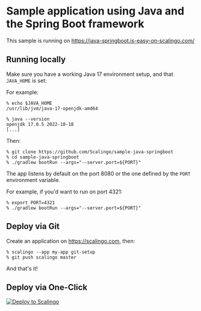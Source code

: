 # Sample application using Java and the Spring Boot framework

This sample is running on https://java-springboot.is-easy-on-scalingo.com/

## Running locally

Make sure you have a working Java 17 environment setup, and that `JAVA_HOME` is
set:

For example:

```shell
% echo $JAVA_HOME
/usr/lib/jvm/java-17-openjdk-amd64

% java --version
openjdk 17.0.5 2022-10-18
[...]
```

Then:

```shell
% git clone https://github.com/Scalingo/sample-java-springboot
% cd sample-java-springboot
% ./gradlew bootRun --args="--server.port=${PORT}"
```

The app listens by default on the port 8080 or the one defined by the `PORT`
environment variable.

For example, if you'd want to run on port 4321:

```shell
% export PORT=4321
% ./gradlew bootRun --args="--server.port=${PORT}"
```

## Deploy via Git

Create an application on https://scalingo.com, then:

```shell
% scalingo --app my-app git-setup
% git push scalingo master
```

And that's it!

## Deploy via One-Click

[![Deploy to Scalingo](https://cdn.scalingo.com/deploy/button.svg)](https://my.scalingo.com/deploy)
